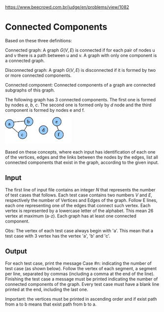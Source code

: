 https://www.beecrowd.com.br/judge/en/problems/view/1082

# Connected Components

Based on these three definitions:

Connected graph: A graph $G (V, E)$ is connected if for each pair of nodes u
and v there is a path between u and v. A graph with only one component is a
connected graph.

Disconnected graph: A graph $G (V, E)$ is disconnected if it is formed by two
or more connected components.

Connected component: Connected components of a graph are connected subgraphs of
this graph.

The following graph has 3 connected components. The first one is formed by
nodes $a$, $b$, $c$. The second one is formed only by $d$ node and the third
component is formed by nodes e and f.

![](imgs/UOJ_1082.jpg)

Based on these concepts, where each input has identification of each one of the
vertices, edges and the links between the nodes by the edges, list all
connected components that exist in the graph, according to the given input.

## Input

The first line of input file contains an integer $N$ that represents the number
of test cases that follows. Each test case contains two numbers $V$ and $E$,
respectively the number of Vertices and Edges of the graph. Follow E lines,
each one representing one of the edges that connect such vertex. Each vertex is
represented by a lowercase letter of the alphabet. This mean 26 vertex at
maximum (a-z). Each graph has at least one connected component.

Obs: The vertex of each test case always begin with 'a'. This mean that a test
case with 3 vertex has the vertex 'a', 'b' and 'c'.

## Output

For each test case, print the message Case #n: indicating the number of test
case (as shown below). Follow the vertex of each segment, a segment per line,
separated by commas (including a comma at the end of the line). Finishing the
test case a message must be printed indicating the number of connected
components of the graph. Every test case must have a blank line printed at the
end, including the last one.


Important: the vertices must be printed in ascending order and if exist path
from a to b means that exist path from b to a.
